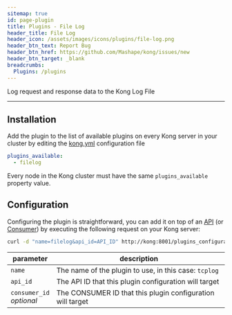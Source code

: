 ```yaml
---
sitemap: true
id: page-plugin
title: Plugins - File Log
header_title: File Log
header_icon: /assets/images/icons/plugins/file-log.png
header_btn_text: Report Bug
header_btn_href: https://github.com/Mashape/kong/issues/new
header_btn_target: _blank
breadcrumbs:
  Plugins: /plugins
---
```


Log request and response data to the Kong Log File

---

## Installation

<!---
Make sure every Kong server in your cluster has the required dependency by executing:

```bash
$ kong install filelog
```
-->

Add the plugin to the list of available plugins on every Kong server in your cluster by editing the [kong.yml](/docs/{{site.data.kong_latest.version}}/getting-started/configuration) configuration file

```yaml
plugins_available:
  - filelog
```

Every node in the Kong cluster must have the same `plugins_available` property value.

## Configuration

Configuring the plugin is straightforward, you can add it on top of an [API](/docs/{{site.data.kong_latest.version}}/api/#api-object) (or [Consumer](/docs/{{site.data.kong_latest.version}}/api/#consumer-object)) by executing the following request on your Kong server:

```bash
curl -d "name=filelog&api_id=API_ID" http://kong:8001/plugins_configurations/
```

parameter                     | description
 ---                          | ---
`name`                        | The name of the plugin to use, in this case: `tcplog`
`api_id`                      | The API ID that this plugin configuration will target
`consumer_id`<br>*optional*   | The CONSUMER ID that this plugin configuration will target
